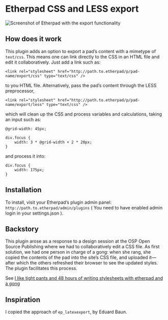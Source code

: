 Etherpad CSS and LESS export
============================

![Screenshot of Etherpad with the export functionality](http://i.liketightpants.net/and/assets/called/ep_export_less_and_css_screenshot_676x355.png)


How does it work
----------------

This plugin adds an option to export a pad’s content with a mimetype of `text/css`. This means one can link directly to the CSS in an HTML file and edit it collaboratively. Just add a link such as:

    <link rel="stylesheet" href="http://path.to.etherpad/p/pad-name/export/css" type="text/css" />

to you HTML file. Alternatively, pass the pad’s content through the LESS preprocessor,

    <link rel="stylesheet" href="http://path.to.etherpad/p/pad-name/export/less" type="text/css" />

which will clean up the CSS and process variables and calculations, taking an input such as:

    @grid-width: 45px;
    
    div.focus {
        width: 3 * @grid-width + 2 * 20px;
    }

and process it into:

    div.focus {
        width: 175px;
    }

Installation
------------

To install, visit your Etherpad’s plugin admin panel: `http://path.to.etherpad/admin/plugins` ( You need to have enabled admin login in your settings.json ).

Backstory
---------

This plugin arose as a response to a design session at the OSP Open Source Publishing where we had to collaboratively edit a CSS file. As first solution, we had one person in charge of a gong: when she rang, she copied the contents of the pad into the site’s CSS file, and uploaded it—after which the others refreshed their browser to see the updated styles. The plugin facilitates this process.

See [I like tight pants and 48 hours of writing stylesheets with etherpad and a gong](http://i.liketightpants.net/and/48-hours-of-writing-stylesheets-with-etherpad-and-a-gong)

Inspiration
-----------

I copied the approach of `ep_latexexport`, by Eduard Baun.
